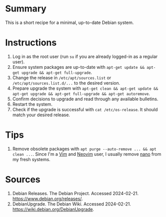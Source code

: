 # Summary

This is a short recipe for a minimal, up-to-date Debian system.

# Instructions

1. Log in as the root user (run `su` if you are already logged-in as a regular user).
2. Ensure system packages are up-to-date with `apt-get update && apt-get upgrade && apt-get full-upgrade`.
3. Change the release in `/etc/apt/sources.list` or `/etc/apt/sources.list.d/...` to the desired version.
4. Prepare upgrade the system with `apt-get clean && apt-get update && apt-get upgrade && apt-get full-upgrade && apt-get autoremove`.
5. Confirm decisions to upgrade and read through any available bulletins.
6. Restart the system.
7. Check if the upgrade is successful with `cat /etc/os-release`. It should match your desired release.

# Tips

1. Remove obsolete packages with `apt purge --auto-remove ... && apt clean ...`. Since I'm a [Vim](https://www.vim.org) and [Neovim](https://neovim.io) user, I usually remove [nano](https://www.nano-editor.org) from my fresh systems.

# Sources

1. Debian Releases. The Debian Project. Accessed 2024-02-21. https://www.debian.org/releases/.
2. DebianUpgrade. The Debian Wiki. Accessed 2024-02-21. https://wiki.debian.org/DebianUpgrade.
